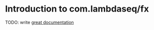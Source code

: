 # Introduction to com.lambdaseq/fx

TODO: write [great documentation](http://jacobian.org/writing/what-to-write/)
